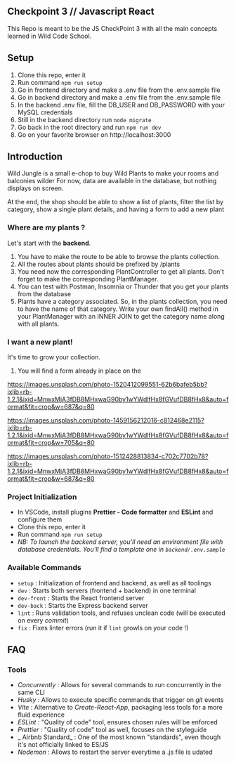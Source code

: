 ## Checkpoint 3 // Javascript React

This Repo is meant to be the JS CheckPoint 3 with all the main concepts learned in Wild Code School.

## Setup
1. Clone this repo, enter it
2. Run command `npm run setup`
3. Go in frontend directory and make a .env file from the .env.sample file
4. Go in backend directory and make a .env file from the .env.sample file
5. In the backend .env file, fill the DB_USER and DB_PASSWORD with your MySQL credentials 
6. Still in the backend directory run `node migrate`
7. Go back in the root directory and run `npm run dev`
8. Go on your favorite browser on http://localhost:3000

## Introduction
Wild Jungle is a small e-chop to buy Wild Plants to make your rooms and balconies wilder
For now, data are available in the database, but nothing displays on screen.

At the end, the shop should be able to show a list of plants, filter the list by category, show a single plant details, and having a form to add a new plant

### Where are my plants ?
Let's start with the **backend**. 
1. You have to make the route to be able to browse the plants collection.
2. All the routes about plants should be prefixed by /plants
3. You need now the corresponding PlantController to get all plants. Don't forget to make the corresponding PlantManager.
4. You can test with Postman, Insomnia or Thunder that you get your plants from the database
5. Plants have a category associated. So, in the plants collection, you need to have the name of that category. Write your own findAll() method in your PlantManager with an INNER JOIN to get the category name along with all plants.

### I want a new plant!
It's time to grow your collection.
1. You will find a form already in place on the


https://images.unsplash.com/photo-1520412099551-62b6bafeb5bb?ixlib=rb-1.2.1&ixid=MnwxMjA3fDB8MHxwaG90by1wYWdlfHx8fGVufDB8fHx8&auto=format&fit=crop&w=687&q=80

https://images.unsplash.com/photo-1459156212016-c812468e2115?ixlib=rb-1.2.1&ixid=MnwxMjA3fDB8MHxwaG90by1wYWdlfHx8fGVufDB8fHx8&auto=format&fit=crop&w=705&q=80

https://images.unsplash.com/photo-1512428813834-c702c7702b78?ixlib=rb-1.2.1&ixid=MnwxMjA3fDB8MHxwaG90by1wYWdlfHx8fGVufDB8fHx8&auto=format&fit=crop&w=687&q=80

### Project Initialization

- In VSCode, install plugins **Prettier - Code formatter** and **ESLint** and configure them
- Clone this repo, enter it
- Run command `npm run setup`
- _NB: To launch the backend server, you'll need an environment file with database credentials. You'll find a template one in `backend/.env.sample`_

### Available Commands

- `setup` : Initialization of frontend and backend, as well as all toolings
- `dev` : Starts both servers (frontend + backend) in one terminal
- `dev-front` : Starts the React frontend server
- `dev-back` : Starts the Express backend server
- `lint` : Runs validation tools, and refuses unclean code (will be executed on every _commit_)
- `fix` : Fixes linter errors (run it if `lint` growls on your code !)

## FAQ

### Tools

- _Concurrently_ : Allows for several commands to run concurrently in the same CLI
- _Husky_ : Allows to execute specific commands that trigger on _git_ events
- _Vite_ : Alternative to _Create-React-App_, packaging less tools for a more fluid experience
- _ESLint_ : "Quality of code" tool, ensures chosen rules will be enforced
- _Prettier_ : "Quality of code" tool as well, focuses on the styleguide
- _ Airbnb Standard_ : One of the most known "standards", even though it's not officially linked to ES/JS
- _Nodemon_ : Allows to restart the server everytime a .js file is udated
